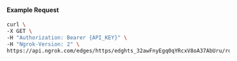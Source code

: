 <!-- Code generated for API Clients. DO NOT EDIT. -->

#### Example Request

```bash
curl \
-X GET \
-H "Authorization: Bearer {API_KEY}" \
-H "Ngrok-Version: 2" \
https://api.ngrok.com/edges/https/edghts_32awFnyEgq0qYRcxV8oA37AbUru/routes/edghtsrt_32awFlVa6y68SGkrTcjIf6v0loL/backend
```
